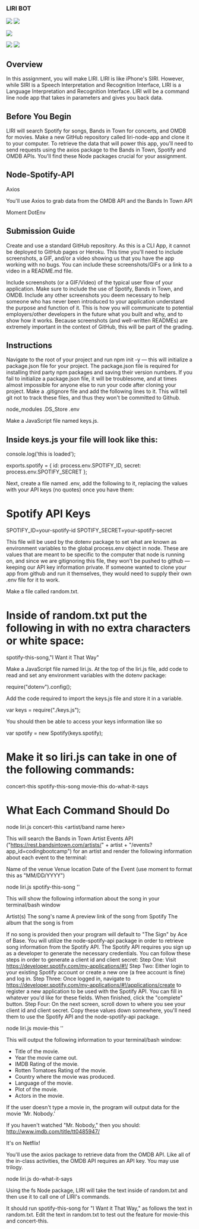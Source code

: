
### LIRI BOT ###

![](images/Liri2.png)                                                   ![](images/Liri3.png)

![](images/Liri4.png)

![](images/Liri6.png)                                                    ![](images/Liri7.png)     


                    

## Overview ##

In this assignment, you will make LIRI. LIRI is like iPhone's SIRI. However, while SIRI is a Speech Interpretation and Recognition Interface, LIRI is a Language Interpretation and Recognition Interface. LIRI will be a command line node app that takes in parameters and gives you back data.


## Before You Begin ##

LIRI will search Spotify for songs, Bands in Town for concerts, and OMDB for movies.
Make a new GitHub repository called liri-node-app and clone it to your computer.
To retrieve the data that will power this app, you'll need to send requests using the axios package to the Bands in Town, Spotify and OMDB APIs. You'll find these Node packages crucial for your assignment.


## Node-Spotify-API ##

Axios

You'll use Axios to grab data from the OMDB API and the Bands In Town API


Moment
DotEnv

## Submission Guide ## 

Create and use a standard GitHub repository. As this is a CLI App, it cannot be deployed to GitHub pages or Heroku. This time you'll need to include screenshots, a GIF, and/or a video showing us that you have the app working with no bugs. You can include these screenshots/GIFs or a link to a video in a README.md file.


Include screenshots (or a GIF/Video) of the typical user flow of your application. Make sure to include the use of Spotify, Bands in Town, and OMDB.
Include any other screenshots you deem necessary to help someone who has never been introduced to your application understand the purpose and function of it. This is how you will communicate to potential employers/other developers in the future what you built and why, and to show how it works.
Because screenshots (and well-written READMEs) are extremely important in the context of GitHub, this will be part of the grading.


## Instructions ##


Navigate to the root of your project and run npm init -y — this will initialize a package.json file for your project. The package.json file is required for installing third party npm packages and saving their version numbers. If you fail to initialize a package.json file, it will be troublesome, and at times almost impossible for anyone else to run your code after cloning your project.
Make a .gitignore file and add the following lines to it. This will tell git not to track these files, and thus they won't be committed to Github.


node_modules
.DS_Store
.env

Make a JavaScript file named keys.js.

## Inside keys.js your file will look like this: ##


console.log('this is loaded');

exports.spotify = {
  id: process.env.SPOTIFY_ID,
  secret: process.env.SPOTIFY_SECRET
};

Next, create a file named .env, add the following to it, replacing the values with your API keys (no quotes) once you have them:


# Spotify API Keys #

SPOTIFY_ID=your-spotify-id
SPOTIFY_SECRET=your-spotify-secret


This file will be used by the dotenv package to set what are known as environment variables to the global process.env object in node. These are values that are meant to be specific to the computer that node is running on, and since we are gitignoring this file, they won't be pushed to github — keeping our API key information private.
If someone wanted to clone your app from github and run it themselves, they would need to supply their own .env file for it to work.



Make a file called random.txt.


# Inside of random.txt put the following in with no extra characters or white space: #


spotify-this-song,"I Want it That Way"


Make a JavaScript file named liri.js.
At the top of the liri.js file, add code to read and set any environment variables with the dotenv package:


require("dotenv").config();

Add the code required to import the keys.js file and store it in a variable.


  var keys = require("./keys.js");

You should then be able to access your keys information like so


  var spotify = new Spotify(keys.spotify);
  

# Make it so liri.js can take in one of the following commands: #

concert-this
spotify-this-song
movie-this
do-what-it-says



# What Each Command Should Do #


node liri.js concert-this <artist/band name here>

This will search the Bands in Town Artist Events API ("https://rest.bandsintown.com/artists/" + artist + "/events?app_id=codingbootcamp") for an artist and render the following information about each event to the terminal:


Name of the venue
Venue location
Date of the Event (use moment to format this as "MM/DD/YYYY")


node liri.js spotify-this-song '<song name here>'


This will show the following information about the song in your terminal/bash window

Artist(s)
The song's name
A preview link of the song from Spotify
The album that the song is from


If no song is provided then your program will default to "The Sign" by Ace of Base.
You will utilize the node-spotify-api package in order to retrieve song information from the Spotify API.
The Spotify API requires you sign up as a developer to generate the necessary credentials. You can follow these steps in order to generate a client id and client secret:
Step One: Visit https://developer.spotify.com/my-applications/#!/
Step Two: Either login to your existing Spotify account or create a new one (a free account is fine) and log in.
Step Three: Once logged in, navigate to https://developer.spotify.com/my-applications/#!/applications/create to register a new application to be used with the Spotify API. You can fill in whatever you'd like for these fields. When finished, click the "complete" button.
Step Four: On the next screen, scroll down to where you see your client id and client secret. Copy these values down somewhere, you'll need them to use the Spotify API and the node-spotify-api package.


node liri.js movie-this '<movie name here>'


This will output the following information to your terminal/bash window:

   * Title of the movie.
   * Year the movie came out.
   * IMDB Rating of the movie.
   * Rotten Tomatoes Rating of the movie.
   * Country where the movie was produced.
   * Language of the movie.
   * Plot of the movie.
   * Actors in the movie.


If the user doesn't type a movie in, the program will output data for the movie 'Mr. Nobody.'


If you haven't watched "Mr. Nobody," then you should: http://www.imdb.com/title/tt0485947/

It's on Netflix!


You'll use the axios package to retrieve data from the OMDB API. Like all of the in-class activities, the OMDB API requires an API key. You may use trilogy.


node liri.js do-what-it-says


Using the fs Node package, LIRI will take the text inside of random.txt and then use it to call one of LIRI's commands.


It should run spotify-this-song for "I Want it That Way," as follows the text in random.txt.
Edit the text in random.txt to test out the feature for movie-this and concert-this.
